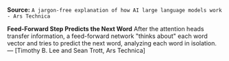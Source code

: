 **Source:** `A jargon-free explanation of how AI large language models work - Ars Technica`

**Feed-Forward Step Predicts the Next Word**
After the attention heads transfer information, a feed-forward network "thinks about" each word vector and tries to predict the next word, analyzing each word in isolation. — [Timothy B. Lee and Sean Trott, Ars Technica]

